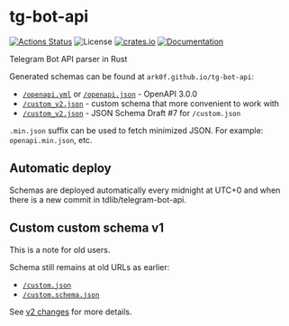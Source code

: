 # tg-bot-api

[![Actions Status](https://github.com/ark0f/tg-bot-api/workflows/CI/badge.svg)](https://github.com/ark0f/tg-bot-api/actions)
![License](https://img.shields.io/crates/l/tg_bot_api.svg)
[![crates.io](https://img.shields.io/crates/v/tg-bot-api.svg)](https://crates.io/crates/tg-bot-api)
[![Documentation](https://docs.rs/tg-bot-api/badge.svg)](https://docs.rs/tg-bot-api)

Telegram Bot API parser in Rust

Generated schemas can be found at `ark0f.github.io/tg-bot-api`:

* [`/openapi.yml`](https://ark0f.github.io/tg-bot-api/openapi.yml) or
  [`/openapi.json`](https://ark0f.github.io/tg-bot-api/openapi.json) - OpenAPI 3.0.0
* [`/custom_v2.json`](https://ark0f.github.io/tg-bot-api/custom_v2.json) - custom schema that more convenient to work
  with
* [`/custom_v2.json`](https://ark0f.github.io/tg-bot-api/custom_v2.schema.json) - JSON Schema Draft #7
  for `/custom.json`

`.min.json` suffix can be used to fetch minimized JSON. For example: `openapi.min.json`, etc.

## Automatic deploy

Schemas are deployed automatically every midnight at UTC+0 and when there is a new commit in tdlib/telegram-bot-api.

## Custom custom schema v1

This is a note for old users.

Schema still remains at old URLs as earlier:

* [`/custom.json`](https://ark0f.github.io/tg-bot-api/custom.json)
* [`/custom.schema.json`](https://ark0f.github.io/tg-bot-api/custom.schema.json)

See [v2 changes](V2_CHANGES.md) for more details.
